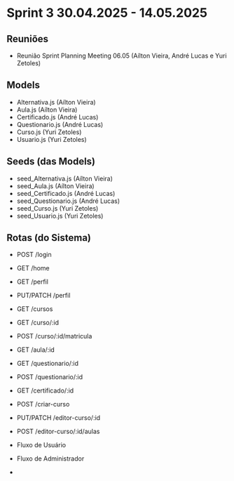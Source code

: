 # Sprint 3 30.04.2025 - 14.05.2025

## Reuniões
- Reunião Sprint Planning Meeting 06.05 (Aílton Vieira, André Lucas e Yuri Zetoles)

## Models
- Alternativa.js (Aílton Vieira)
- Aula.js (Aílton Vieira)
- Certificado.js (André Lucas)
- Questionario.js (André Lucas)
- Curso.js (Yuri Zetoles)
- Usuario.js (Yuri Zetoles)

## Seeds (das Models)
- seed_Alternativa.js (Aílton Vieira)
- seed_Aula.js (Aílton Vieira)
- seed_Certificado.js (André Lucas)
- seed_Questionario.js (André Lucas)
- seed_Curso.js (Yuri Zetoles)
- seed_Usuario.js (Yuri Zetoles)

## Rotas (do Sistema)
- POST /login
- GET /home
- GET /perfil
- PUT/PATCH /perfil
- GET /cursos
- GET /curso/:id
- POST /curso/:id/matricula
- GET /aula/:id
- GET /questionario/:id
- POST /questionario/:id
- GET /certificado/:id
- POST /criar-curso
- PUT/PATCH /editor-curso/:id
- POST /editor-curso/:id/aulas

- Fluxo de Usuário
- Fluxo de Administrador
- 